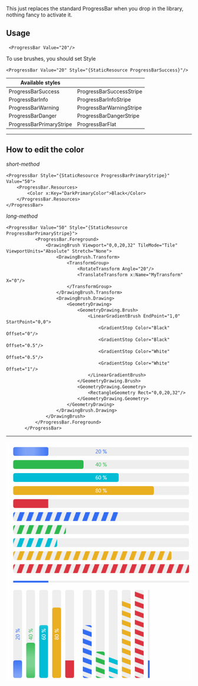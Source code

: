 This just replaces the standard ProgressBar when you drop in the library, nothing fancy to activate it. 

## Usage
```
 <ProgressBar Value="20"/>
```
To use brushes, you should set Style
```
<ProgressBar Value="20" Style="{StaticResource ProgressBarSuccess}"/>
```
| Available styles         |                          |
| ------------------------ | ------------------------ |
| ProgressBarSuccess       | ProgressBarSuccessStripe |
| ProgressBarInfo          | ProgressBarInfoStripe    |
| ProgressBarWarning       | ProgressBarWarningStripe |
| ProgressBarDanger        | ProgressBarDangerStripe  |
| ProgressBarPrimaryStripe | ProgressBarFlat          |

***

## How  to edit the color

*short-method*

```
<ProgressBar Style="{StaticResource ProgressBarPrimaryStripe}" Value="50">
    <ProgressBar.Resources>
        <Color x:Key="DarkPrimaryColor">Black</Color>
    </ProgressBar.Resources>
</ProgressBar>
```

*long-method*
```
<ProgressBar Value="50" Style="{StaticResource ProgressBarPrimaryStripe}">
           <ProgressBar.Foreground>
               <DrawingBrush Viewport="0,0,20,32" TileMode="Tile" ViewportUnits="Absolute" Stretch="None">
                   <DrawingBrush.Transform>
                       <TransformGroup>
                           <RotateTransform Angle="20"/>
                           <TranslateTransform x:Name="MyTransform" X="0"/>
                       </TransformGroup>
                   </DrawingBrush.Transform>
                   <DrawingBrush.Drawing>
                       <GeometryDrawing>
                           <GeometryDrawing.Brush>
                               <LinearGradientBrush EndPoint="1,0" StartPoint="0,0">
                                   <GradientStop Color="Black" Offset="0"/>
                                   <GradientStop Color="Black" Offset="0.5"/>
                                   <GradientStop Color="White" Offset="0.5"/>
                                   <GradientStop Color="White" Offset="1"/>
                               </LinearGradientBrush>
                           </GeometryDrawing.Brush>
                           <GeometryDrawing.Geometry>
                               <RectangleGeometry Rect="0,0,20,32"/>
                           </GeometryDrawing.Geometry>
                       </GeometryDrawing>
                   </DrawingBrush.Drawing>
               </DrawingBrush>
           </ProgressBar.Foreground>
       </ProgressBar>
```

---
![](https://github.com/HandyOrg/HandyOrgResource/blob/master/HandyControl/Resources/ProgressBar.gif)

